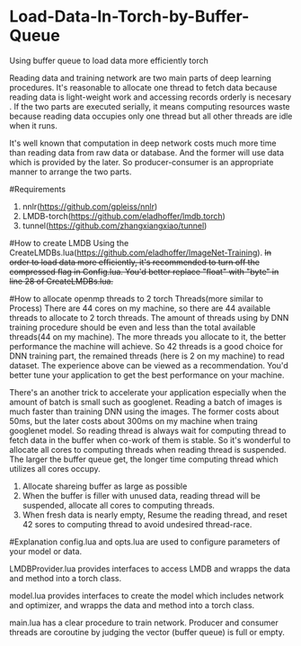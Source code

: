 # Load-Data-In-Torch-by-Buffer-Queue
Using buffer queue to load data  more efficiently torch

Reading data and training network are two main parts of deep learning procedures. It's reasonable to allocate one thread to fetch data because reading data is light-weight work and accessing records orderly is necesary . If the two parts are executed serially, it means computing resources waste because reading data occupies only one thread but all other threads are idle when it runs. 

It's well known that computation in deep network costs much more time than reading data from raw data or database. And the former will use data which is provided by the later. So producer-consumer is an appropriate manner to arrange the two parts.

#Requirements
1. nnlr(https://github.com/gpleiss/nnlr)
2. LMDB-torch(https://github.com/eladhoffer/lmdb.torch)
3. tunnel(https://github.com/zhangxiangxiao/tunnel)

#How to create LMDB
Using the CreateLMDBs.lua(https://github.com/eladhoffer/ImageNet-Training). ~~In order to load data more efficiently, it's recommended to turn off the compressed flag in Config.lua. You'd better replace "float" with "byte" in line 28 of CreateLMDBs.lua.~~

#How to allocate openmp threads to 2 torch Threads(more similar to Process)
There are 44 cores on my machine, so there are 44 available threads to allocate to 2 torch threads. The amount of threads using by DNN training procedure should be even and less than the total available threads(44 on my machine). The more threads you allocate to it, the better performance the machine will achieve. So 42 threads is a good choice for DNN training part, the remained threads (here is 2 on my machine) to read dataset. The experience above can be viewed as a recommendation. You'd better tune your application to get the best performance on your machine.

There's an another trick to accelerate your application especially when the amount of batch is small such as googlenet. Reading a batch of images is much faster than training DNN using the images. The former costs about 50ms, but the later costs about 300ms on my machine when traing googlenet model. So reading thread is always wait for computing thread to fetch data in the buffer when co-work of them is stable. So it's wonderful to allocate all cores to computing threads when reading thread is suspended. The larger the buffer queue get, the longer time computing thread which utilizes all cores occupy.  

1. Allocate shareing buffer as large as possible
2. When the buffer is filler with unused data, reading thread will be suspended, allocate all cores to computing threads.
3. When fresh data is nearly empty, Resume the reading thread, and reset 42 sores to computing thread to avoid undesired thread-race.


#Explanation
config.lua and opts.lua are used to configure parameters of your model or data.

LMDBProvider.lua provides interfaces to access LMDB and wrapps the data and method into a torch class.

model.lua provides interfaces to create the model which includes network and optimizer, and wrapps the data and method into a torch class.

main.lua has a clear procedure to train network. Producer and consumer threads are coroutine by judging the vector (buffer queue) is full or empty.

  

